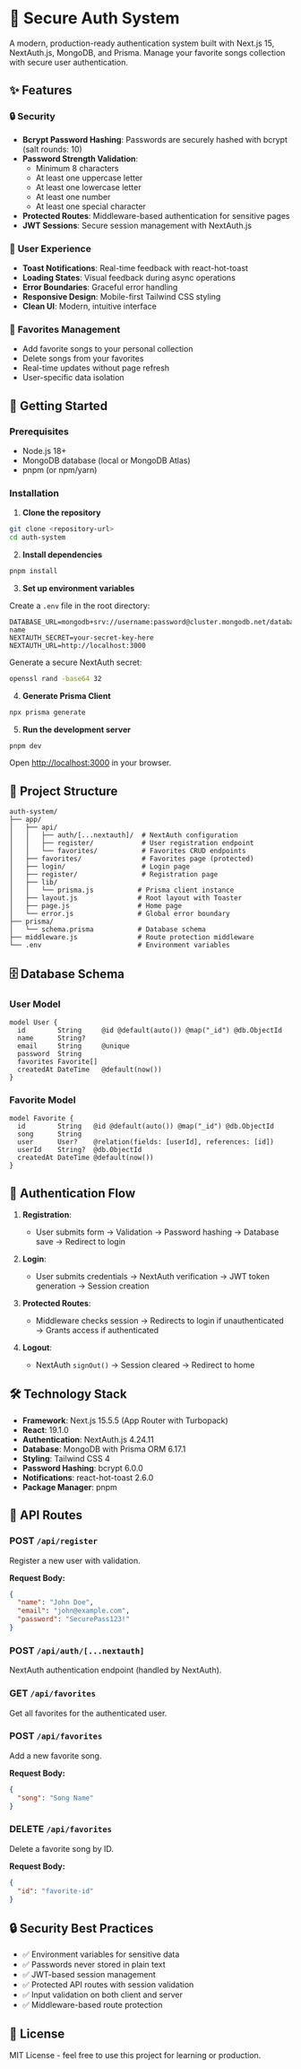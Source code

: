 # 🔐 Secure Auth System

A modern, production-ready authentication system built with Next.js 15, NextAuth.js, MongoDB, and Prisma. Manage your favorite songs collection with secure user authentication.

## ✨ Features

### 🔒 **Security**
- **Bcrypt Password Hashing**: Passwords are securely hashed with bcrypt (salt rounds: 10)
- **Password Strength Validation**: 
  - Minimum 8 characters
  - At least one uppercase letter
  - At least one lowercase letter
  - At least one number
  - At least one special character
- **Protected Routes**: Middleware-based authentication for sensitive pages
- **JWT Sessions**: Secure session management with NextAuth.js

### 🎨 **User Experience**
- **Toast Notifications**: Real-time feedback with react-hot-toast
- **Loading States**: Visual feedback during async operations
- **Error Boundaries**: Graceful error handling
- **Responsive Design**: Mobile-first Tailwind CSS styling
- **Clean UI**: Modern, intuitive interface

### 🎵 **Favorites Management**
- Add favorite songs to your personal collection
- Delete songs from your favorites
- Real-time updates without page refresh
- User-specific data isolation

## 🚀 Getting Started

### Prerequisites
- Node.js 18+ 
- MongoDB database (local or MongoDB Atlas)
- pnpm (or npm/yarn)

### Installation

1. **Clone the repository**
```bash
git clone <repository-url>
cd auth-system
```

2. **Install dependencies**
```bash
pnpm install
```

3. **Set up environment variables**

Create a `.env` file in the root directory:

```env
DATABASE_URL=mongodb+srv://username:password@cluster.mongodb.net/database-name
NEXTAUTH_SECRET=your-secret-key-here
NEXTAUTH_URL=http://localhost:3000
```

Generate a secure NextAuth secret:
```bash
openssl rand -base64 32
```

4. **Generate Prisma Client**
```bash
npx prisma generate
```

5. **Run the development server**
```bash
pnpm dev
```

Open [http://localhost:3000](http://localhost:3000) in your browser.

## 📁 Project Structure

```
auth-system/
├── app/
│   ├── api/
│   │   ├── auth/[...nextauth]/  # NextAuth configuration
│   │   ├── register/            # User registration endpoint
│   │   └── favorites/           # Favorites CRUD endpoints
│   ├── favorites/               # Favorites page (protected)
│   ├── login/                   # Login page
│   ├── register/                # Registration page
│   ├── lib/
│   │   └── prisma.js           # Prisma client instance
│   ├── layout.js               # Root layout with Toaster
│   ├── page.js                 # Home page
│   └── error.js                # Global error boundary
├── prisma/
│   └── schema.prisma           # Database schema
├── middleware.js               # Route protection middleware
└── .env                        # Environment variables
```

## 🗄️ Database Schema

### User Model
```prisma
model User {
  id        String     @id @default(auto()) @map("_id") @db.ObjectId
  name      String?
  email     String     @unique
  password  String
  favorites Favorite[]
  createdAt DateTime   @default(now())
}
```

### Favorite Model
```prisma
model Favorite {
  id        String   @id @default(auto()) @map("_id") @db.ObjectId
  song      String
  user      User?    @relation(fields: [userId], references: [id])
  userId    String?  @db.ObjectId
  createdAt DateTime @default(now())
}
```

## 🔐 Authentication Flow

1. **Registration**: 
   - User submits form → Validation → Password hashing → Database save → Redirect to login

2. **Login**: 
   - User submits credentials → NextAuth verification → JWT token generation → Session creation

3. **Protected Routes**: 
   - Middleware checks session → Redirects to login if unauthenticated → Grants access if authenticated

4. **Logout**: 
   - NextAuth `signOut()` → Session cleared → Redirect to home

## 🛠️ Technology Stack

- **Framework**: Next.js 15.5.5 (App Router with Turbopack)
- **React**: 19.1.0
- **Authentication**: NextAuth.js 4.24.11
- **Database**: MongoDB with Prisma ORM 6.17.1
- **Styling**: Tailwind CSS 4
- **Password Hashing**: bcrypt 6.0.0
- **Notifications**: react-hot-toast 2.6.0
- **Package Manager**: pnpm

## 📝 API Routes

### POST `/api/register`
Register a new user with validation.

**Request Body:**
```json
{
  "name": "John Doe",
  "email": "john@example.com",
  "password": "SecurePass123!"
}
```

### POST `/api/auth/[...nextauth]`
NextAuth authentication endpoint (handled by NextAuth).

### GET `/api/favorites`
Get all favorites for the authenticated user.

### POST `/api/favorites`
Add a new favorite song.

**Request Body:**
```json
{
  "song": "Song Name"
}
```

### DELETE `/api/favorites`
Delete a favorite song by ID.

**Request Body:**
```json
{
  "id": "favorite-id"
}
```

  

## 🔒 Security Best Practices

- ✅ Environment variables for sensitive data
- ✅ Passwords never stored in plain text
- ✅ JWT-based session management
- ✅ Protected API routes with session validation
- ✅ Input validation on both client and server
- ✅ Middleware-based route protection




## 📄 License

MIT License - feel free to use this project for learning or production.

